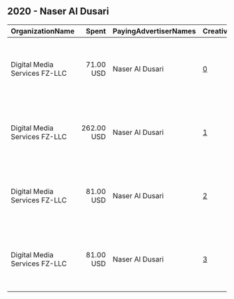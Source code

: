## 2020 - Naser Al Dusari 
|OrganizationName|Spent|PayingAdvertiserNames|CreativeUrls|Impressions|Genders|AgeBrackets|CountryCodes|BillingAddresses|CandidateBallotInformation|
|:---|---:|:---|:---|---:|:---|:---|:---|:---|:---|
|Digital Media Services FZ-LLC|71.00 USD|Naser Al Dusari|[0](https://www.snap.com/political-ads/asset/096f1290da57ea61f1793440577961f9e90e96ad5294cb4ff1e47645dd7c431a?mediaType=mp4)|59,469||21+|kuwait|"Media City, Knowledge Village, Choueiri Group Building,Dubai ,251589 - Dubai - U.A.E,AE"||
|Digital Media Services FZ-LLC|262.00 USD|Naser Al Dusari|[1](https://www.snap.com/political-ads/asset/e26055cb8ff511e51172f0b477a2f9261101600875efe5ffa1cedb03ab700829?mediaType=png)|218,788||21+|kuwait|"Media City, Knowledge Village, Choueiri Group Building,Dubai ,251589 - Dubai - U.A.E,AE"||
|Digital Media Services FZ-LLC|81.00 USD|Naser Al Dusari|[2](https://www.snap.com/political-ads/asset/e686cd18e140067c9eeb86197150b52797c5a085dbcca6f7ac9b2b36ad58f314?mediaType=mp4)|67,484||21+|kuwait|"Media City, Knowledge Village, Choueiri Group Building,Dubai ,251589 - Dubai - U.A.E,AE"||
|Digital Media Services FZ-LLC|81.00 USD|Naser Al Dusari|[3](https://www.snap.com/political-ads/asset/8b6045b507621dd3a5ffb8118128a98a1585c163a70c2cd5c6f4a9f00c810634?mediaType=mp4)|67,835||21+|kuwait|"Media City, Knowledge Village, Choueiri Group Building,Dubai ,251589 - Dubai - U.A.E,AE"||
